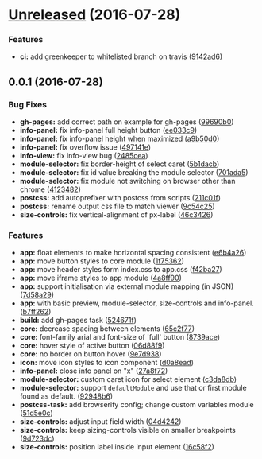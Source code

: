 <a name="Unreleased"></a>
# [Unreleased](https://github.com/jbmoelker/demo-viewer/compare/v0.0.1...9142ad6) (2016-07-28)


### Features

* **ci:** add greenkeeper to whitelisted branch on travis ([9142ad6](https://github.com/jbmoelker/demo-viewer/commit/9142ad6))



<a name="0.0.1"></a>
## 0.0.1 (2016-07-28)


### Bug Fixes

* **gh-pages:** add correct path on example for gh-pages ([99690b0](https://github.com/jbmoelker/demo-viewer/commit/99690b0))
* **info-panel:** fix info-panel full height button ([ee033c9](https://github.com/jbmoelker/demo-viewer/commit/ee033c9))
* **info-panel:** fix info-panel height when maximized ([a9b50d0](https://github.com/jbmoelker/demo-viewer/commit/a9b50d0))
* **info-panel:** fix overflow issue ([497141e](https://github.com/jbmoelker/demo-viewer/commit/497141e))
* **info-view:** fix info-view bug ([2485cea](https://github.com/jbmoelker/demo-viewer/commit/2485cea))
* **module-selector:** fix border-height of select caret ([5b1dacb](https://github.com/jbmoelker/demo-viewer/commit/5b1dacb))
* **module-selector:** fix id value breaking the module selector ([701ada5](https://github.com/jbmoelker/demo-viewer/commit/701ada5))
* **module-selector:** fix module not switching on browser other than chrome ([4123482](https://github.com/jbmoelker/demo-viewer/commit/4123482))
* **postcss:** add autoprefixer with postcss from scripts ([211c01f](https://github.com/jbmoelker/demo-viewer/commit/211c01f))
* **postcss:** rename output css file to match viewer ([9c54c25](https://github.com/jbmoelker/demo-viewer/commit/9c54c25))
* **size-controls:** fix vertical-alignment of px-label ([46c3426](https://github.com/jbmoelker/demo-viewer/commit/46c3426))


### Features

* **app:** float elements to make horizontal spacing consistent ([e6b4a26](https://github.com/jbmoelker/demo-viewer/commit/e6b4a26))
* **app:** move button styles to core module ([1f75362](https://github.com/jbmoelker/demo-viewer/commit/1f75362))
* **app:** move header styles form index.css to app.css ([f42ba27](https://github.com/jbmoelker/demo-viewer/commit/f42ba27))
* **app:** move iframe styles to app module ([4a8ff90](https://github.com/jbmoelker/demo-viewer/commit/4a8ff90))
* **app:** support initialisation via external module mapping (in JSON) ([7d58a29](https://github.com/jbmoelker/demo-viewer/commit/7d58a29))
* **app:** with basic preview, module-selector, size-controls and info-panel. ([b7ff262](https://github.com/jbmoelker/demo-viewer/commit/b7ff262))
* **build:** add gh-pages task ([524671f](https://github.com/jbmoelker/demo-viewer/commit/524671f))
* **core:** decrease spacing between elements ([65c2f77](https://github.com/jbmoelker/demo-viewer/commit/65c2f77))
* **core:** font-family arial and font-size of 'full' button ([8739ace](https://github.com/jbmoelker/demo-viewer/commit/8739ace))
* **core:** hover style of active button ([06d88f9](https://github.com/jbmoelker/demo-viewer/commit/06d88f9))
* **core:** no border on button:hover ([9e7d938](https://github.com/jbmoelker/demo-viewer/commit/9e7d938))
* **icon:** move icon styles to icon component ([d0a8ead](https://github.com/jbmoelker/demo-viewer/commit/d0a8ead))
* **info-panel:** close info panel on "x" ([27a8f72](https://github.com/jbmoelker/demo-viewer/commit/27a8f72))
* **module-selector:** custom caret icon for select element ([c3da8db](https://github.com/jbmoelker/demo-viewer/commit/c3da8db))
* **module-selector:** support `defaultModule` and use that or first module found as default. ([92948b6](https://github.com/jbmoelker/demo-viewer/commit/92948b6))
* **postcss-task:** add browserify config; change custom variables module ([51d5e0c](https://github.com/jbmoelker/demo-viewer/commit/51d5e0c))
* **size-controls:** adjust input field width ([04d4242](https://github.com/jbmoelker/demo-viewer/commit/04d4242))
* **size-controls:** keep sizing-controls visible on smaller breakpoints ([9d723dc](https://github.com/jbmoelker/demo-viewer/commit/9d723dc))
* **size-controls:** position label inside input element ([16c58f2](https://github.com/jbmoelker/demo-viewer/commit/16c58f2))



